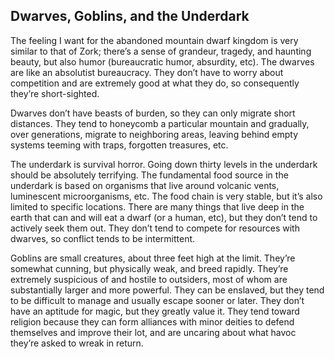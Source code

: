 ## Dwarves, Goblins, and the Underdark

The feeling I want for the abandoned mountain dwarf kingdom is very similar to that of Zork; there’s a sense of grandeur, tragedy, and haunting beauty, but also humor (bureaucratic humor, absurdity, etc).  The dwarves are like an absolutist bureaucracy.  They don’t have to worry about competition and are extremely good at what they do, so consequently they’re short-sighted.

Dwarves don’t have beasts of burden, so they can only migrate short distances.  They tend to honeycomb a particular mountain and gradually, over generations, migrate to neighboring areas, leaving behind empty systems teeming with traps, forgotten treasures, etc.

The underdark is survival horror.  Going down thirty levels in the underdark should be absolutely terrifying.  The fundamental food source in the underdark is based on organisms that live around volcanic vents, luminescent microorganisms, etc.  The food chain is very stable, but it’s also limited to specific locations.  There are many things that live deep in the earth that can and will eat a dwarf (or a human, etc), but they don’t tend to actively seek them out.  They don’t tend to compete for resources with dwarves, so conflict tends to be intermittent.

Goblins are small creatures, about three feet high at the limit.  They’re somewhat cunning, but physically weak, and breed rapidly.  They’re extremely suspicious of and hostile to outsiders, most of whom are substantially larger and more powerful.  They can be enslaved, but they tend to be difficult to manage and usually escape sooner or later.  They don’t have an aptitude for magic, but they greatly value it.  They tend toward religion because they can form alliances with minor deities to defend themselves and improve their lot, and are uncaring about what havoc they’re asked to wreak in return.
